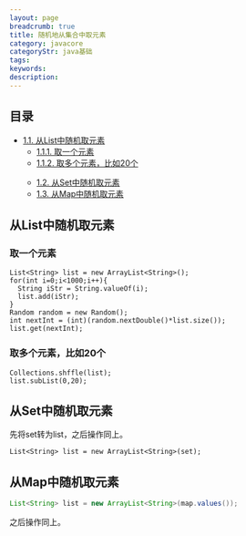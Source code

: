 ```yaml
---
layout: page
breadcrumb: true
title: 随机地从集合中取元素
category: javacore
categoryStr: java基础
tags: 
keywords: 
description: 
---
```

<div id="table-of-contents">
<h2>目录</h2>
<div id="text-table-of-contents">


<ul>
<li><a href="#sec-1-1">1.1. 从List中随机取元素</a>
<ul>
<li><a href="#sec-1-1-1">1.1.1. 取一个元素</a></li>
<li><a href="#sec-1-1-2">1.1.2. 取多个元素，比如20个</a></li>
</ul>
</li>
<ul>
<li><a href="#sec-1-2">1.2. 从Set中随机取元素</a></li>
<li><a href="#sec-1-3">1.3. 从Map中随机取元素</a></li>
</ul>
</li>
</ul>
</div>
</div>



## 从List中随机取元素<a id="sec-1-1" name="sec-1-1"></a>

### 取一个元素<a id="sec-1-1-1" name="sec-1-1-1"></a>

```
List<String> list = new ArrayList<String>();
for(int i=0;i<1000;i++){
  String iStr = String.valueOf(i);
  list.add(iStr);
}
Random random = new Random();
int nextInt = (int)(random.nextDouble()*list.size());
list.get(nextInt);
```
### 取多个元素，比如20个<a id="sec-1-1-2" name="sec-1-1-2"></a>

```
Collections.shffle(list);
list.subList(0,20);
```
## 从Set中随机取元素<a id="sec-1-2" name="sec-1-2"></a>

先将set转为list，之后操作同上。 
```
List<String> list = new ArrayList<String>(set);
```
## 从Map中随机取元素<a id="sec-1-3" name="sec-1-3"></a>

```java
List<String> list = new ArrayList<String>(map.values());
```
之后操作同上。
